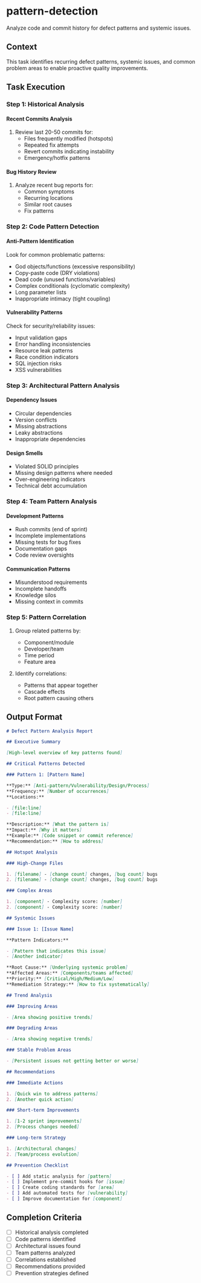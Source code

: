 # pattern-detection

Analyze code and commit history for defect patterns and systemic issues.

## Context

This task identifies recurring defect patterns, systemic issues, and common problem areas to enable proactive quality improvements.

## Task Execution

### Step 1: Historical Analysis

#### Recent Commits Analysis

1. Review last 20-50 commits for:
   - Files frequently modified (hotspots)
   - Repeated fix attempts
   - Revert commits indicating instability
   - Emergency/hotfix patterns

#### Bug History Review

1. Analyze recent bug reports for:
   - Common symptoms
   - Recurring locations
   - Similar root causes
   - Fix patterns

### Step 2: Code Pattern Detection

#### Anti-Pattern Identification

Look for common problematic patterns:

- God objects/functions (excessive responsibility)
- Copy-paste code (DRY violations)
- Dead code (unused functions/variables)
- Complex conditionals (cyclomatic complexity)
- Long parameter lists
- Inappropriate intimacy (tight coupling)

#### Vulnerability Patterns

Check for security/reliability issues:

- Input validation gaps
- Error handling inconsistencies
- Resource leak patterns
- Race condition indicators
- SQL injection risks
- XSS vulnerabilities

### Step 3: Architectural Pattern Analysis

#### Dependency Issues

- Circular dependencies
- Version conflicts
- Missing abstractions
- Leaky abstractions
- Inappropriate dependencies

#### Design Smells

- Violated SOLID principles
- Missing design patterns where needed
- Over-engineering indicators
- Technical debt accumulation

### Step 4: Team Pattern Analysis

#### Development Patterns

- Rush commits (end of sprint)
- Incomplete implementations
- Missing tests for bug fixes
- Documentation gaps
- Code review oversights

#### Communication Patterns

- Misunderstood requirements
- Incomplete handoffs
- Knowledge silos
- Missing context in commits

### Step 5: Pattern Correlation

1. Group related patterns by:
   - Component/module
   - Developer/team
   - Time period
   - Feature area

2. Identify correlations:
   - Patterns that appear together
   - Cascade effects
   - Root pattern causing others

## Output Format

```markdown
# Defect Pattern Analysis Report

## Executive Summary

[High-level overview of key patterns found]

## Critical Patterns Detected

### Pattern 1: [Pattern Name]

**Type:** [Anti-pattern/Vulnerability/Design/Process]
**Frequency:** [Number of occurrences]
**Locations:**

- [file:line]
- [file:line]

**Description:** [What the pattern is]
**Impact:** [Why it matters]
**Example:** [Code snippet or commit reference]
**Recommendation:** [How to address]

## Hotspot Analysis

### High-Change Files

1. [filename] - [change count] changes, [bug count] bugs
2. [filename] - [change count] changes, [bug count] bugs

### Complex Areas

1. [component] - Complexity score: [number]
2. [component] - Complexity score: [number]

## Systemic Issues

### Issue 1: [Issue Name]

**Pattern Indicators:**

- [Pattern that indicates this issue]
- [Another indicator]

**Root Cause:** [Underlying systemic problem]
**Affected Areas:** [Components/teams affected]
**Priority:** [Critical/High/Medium/Low]
**Remediation Strategy:** [How to fix systematically]

## Trend Analysis

### Improving Areas

- [Area showing positive trends]

### Degrading Areas

- [Area showing negative trends]

### Stable Problem Areas

- [Persistent issues not getting better or worse]

## Recommendations

### Immediate Actions

1. [Quick win to address patterns]
2. [Another quick action]

### Short-term Improvements

1. [1-2 sprint improvements]
2. [Process changes needed]

### Long-term Strategy

1. [Architectural changes]
2. [Team/process evolution]

## Prevention Checklist

- [ ] Add static analysis for [pattern]
- [ ] Implement pre-commit hooks for [issue]
- [ ] Create coding standards for [area]
- [ ] Add automated tests for [vulnerability]
- [ ] Improve documentation for [component]
```

## Completion Criteria

- [ ] Historical analysis completed
- [ ] Code patterns identified
- [ ] Architectural issues found
- [ ] Team patterns analyzed
- [ ] Correlations established
- [ ] Recommendations provided
- [ ] Prevention strategies defined
